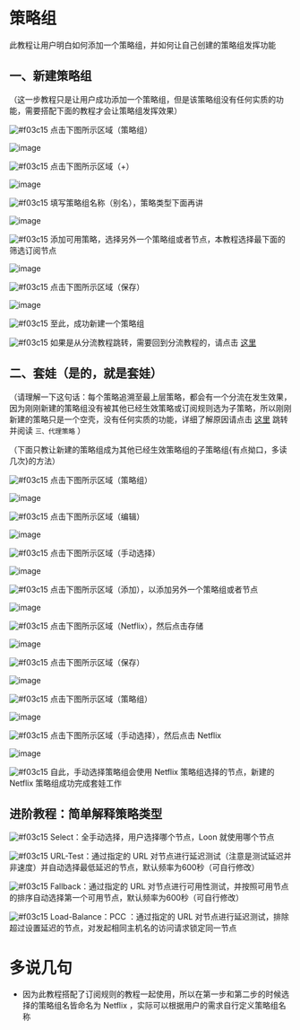 # 策略组

此教程让用户明白如何添加一个策略组，并如何让自己创建的策略组发挥功能

## 一、新建策略组

（这一步教程只是让用户成功添加一个策略组，但是该策略组没有任何实质的功能，需要搭配下面的教程才会让策略组发挥效果）

![#f03c15](https://placehold.it/15/f03c15/000000?text=+) 点击下图所示区域（策略组）

![image](https://raw.githubusercontent.com/chiupam/tutorial-image/master/Loon/Proxy_Group_1.jpg)

![#f03c15](https://placehold.it/15/f03c15/000000?text=+) 点击下图所示区域（+）

![image](https://raw.githubusercontent.com/chiupam/tutorial-image/master/Loon/Proxy_Group_2.jpg)

![#f03c15](https://placehold.it/15/f03c15/000000?text=+) 填写策略组名称（别名），策略类型下面再讲

![image](https://raw.githubusercontent.com/chiupam/tutorial-image/master/Loon/Proxy_Group_3.jpg)

![#f03c15](https://placehold.it/15/f03c15/000000?text=+) 添加可用策略，选择另外一个策略组或者节点，本教程选择最下面的筛选订阅节点

![image](https://raw.githubusercontent.com/chiupam/tutorial-image/master/Loon/Proxy_Group_4.jpg)

![#f03c15](https://placehold.it/15/f03c15/000000?text=+) 点击下图所示区域（保存）

![image](https://raw.githubusercontent.com/chiupam/tutorial-image/master/Loon/Proxy_Group_5.jpg)

![#f03c15](https://placehold.it/15/f03c15/000000?text=+) 至此，成功新建一个策略组

![#f03c15](https://placehold.it/15/f03c15/000000?text=+) 如果是从分流教程跳转，需要回到分流教程的，请点击 [这里](https://github.com/chiupam/tutorial/blob/master/Loon/Rule_Netflix.md)

## 二、套娃（是的，就是套娃）

（请理解一下这句话：每个策略追溯至最上层策略，都会有一个分流在发生效果，因为刚刚新建的策略组没有被其他已经生效策略或订阅规则选为子策略，所以刚刚新建的策略只是一个空壳，没有任何实质的功能，详细了解原因请点击 [这里](https://github.com/chiupam/tutorial/blob/master/Loon/Global_Policy.md) 跳转并阅读 `三、代理策略` ）

（下面只教让新建的策略组成为其他已经生效策略组的子策略组{有点拗口，多读几次}的方法）

![#f03c15](https://placehold.it/15/f03c15/000000?text=+) 点击下图所示区域（策略组）

![image](https://raw.githubusercontent.com/chiupam/tutorial-image/master/Loon/Proxy_Group_1.jpg)

![#f03c15](https://placehold.it/15/f03c15/000000?text=+) 点击下图所示区域（编辑）

![image](https://raw.githubusercontent.com/chiupam/tutorial-image/master/Loon/Proxy_Group_6.jpg)

![#f03c15](https://placehold.it/15/f03c15/000000?text=+) 点击下图所示区域（手动选择）

![image](https://raw.githubusercontent.com/chiupam/tutorial-image/master/Loon/Proxy_Group_7.jpg)

![#f03c15](https://placehold.it/15/f03c15/000000?text=+) 点击下图所示区域（添加），以添加另外一个策略组或者节点

![image](https://raw.githubusercontent.com/chiupam/tutorial-image/master/Loon/Proxy_Group_8.jpg)

![#f03c15](https://placehold.it/15/f03c15/000000?text=+) 点击下图所示区域（Netflix），然后点击存储

![image](https://raw.githubusercontent.com/chiupam/tutorial-image/master/Loon/Proxy_Group_9.jpg)

![#f03c15](https://placehold.it/15/f03c15/000000?text=+) 点击下图所示区域（保存）

![image](https://raw.githubusercontent.com/chiupam/tutorial-image/master/Loon/Proxy_Group_10.jpg)

![#f03c15](https://placehold.it/15/f03c15/000000?text=+) 点击下图所示区域（策略组）

![image](https://raw.githubusercontent.com/chiupam/tutorial-image/master/Loon/Proxy_Group_11.jpg)

![#f03c15](https://placehold.it/15/f03c15/000000?text=+) 点击下图所示区域（手动选择），然后点击 Netflix

![image](https://raw.githubusercontent.com/chiupam/tutorial-image/master/Loon/Proxy_Group_12.jpg)

![#f03c15](https://placehold.it/15/f03c15/000000?text=+) 自此，手动选择策略组会使用 Netflix 策略组选择的节点，新建的 Netflix 策略组成功完成套娃工作

## 进阶教程：简单解释策略类型

![#f03c15](https://placehold.it/15/f03c15/000000?text=+) Select：全手动选择，用户选择哪个节点，Loon 就使用哪个节点

![#f03c15](https://placehold.it/15/f03c15/000000?text=+) URL-Test：通过指定的 URL 对节点进行延迟测试（注意是测试延迟并非速度）并自动选择最低延迟的节点，默认频率为600秒（可自行修改）

![#f03c15](https://placehold.it/15/f03c15/000000?text=+) Fallback：通过指定的 URL 对节点进行可用性测试，并按照可用节点的排序自动选择第一个可用节点，默认频率为600秒（可自行修改）

![#f03c15](https://placehold.it/15/f03c15/000000?text=+) Load-Balance：PCC ：通过指定的 URL 对节点进行延迟测试，排除超过设置延迟的节点，对发起相同主机名的访问请求锁定同一节点

# 多说几句

- 因为此教程搭配了订阅规则的教程一起使用，所以在第一步和第二步的时候选择的策略组名皆命名为 Netflix ，实际可以根据用户的需求自行定义策略组名称
